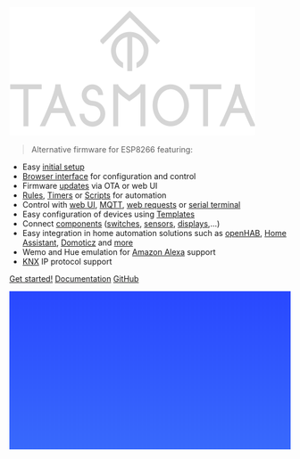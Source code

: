 [![icon](_media/logog.png)](Home)
>Alternative firmware for ESP8266 featuring:

- Easy [initial setup](initial-configuration)
- [Browser interface](webui) for configuration and control
- Firmware [updates](Upgrading) via OTA or web UI
- [Rules](Rules), [Timers](commands#Timers) or [Scripts](scripting-language) for automation
- Control with [web UI](commands#console-in-web-ui), [MQTT](MQTT), [web requests](commands#web) or [serial terminal](commands#serial)
- Easy configuration of devices using [Templates](Templates)
- Connect [components](components) ([switches](Buttons-and-Switches), [sensors](Peripherals), [displays](displays),...)
- Easy integration in home automation solutions such as [openHAB](https://www.openhab.org/), [Home Assistant](https://www.home-assistant.io/), [Domoticz](http://www.domoticz.com/) and [more](Integrations)
- Wemo and Hue emulation for [Amazon Alexa](Alexa) support
- [KNX](KNX-features) IP protocol support

[Get started!](/installation/)
[Documentation](Home)
[GitHub](https://github.com/arendst/Tasmota)


<!-- background image -->

![](_media/bg.jpg)

